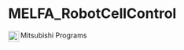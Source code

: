 # MELFA_RobotCellControl
Mitsubishi Programs 
<img align="left" alt="Robot Cell" width="22px" src="https://github.com/hganchev/MELFA_RobotCellControl/RobotCell.PNG" />

